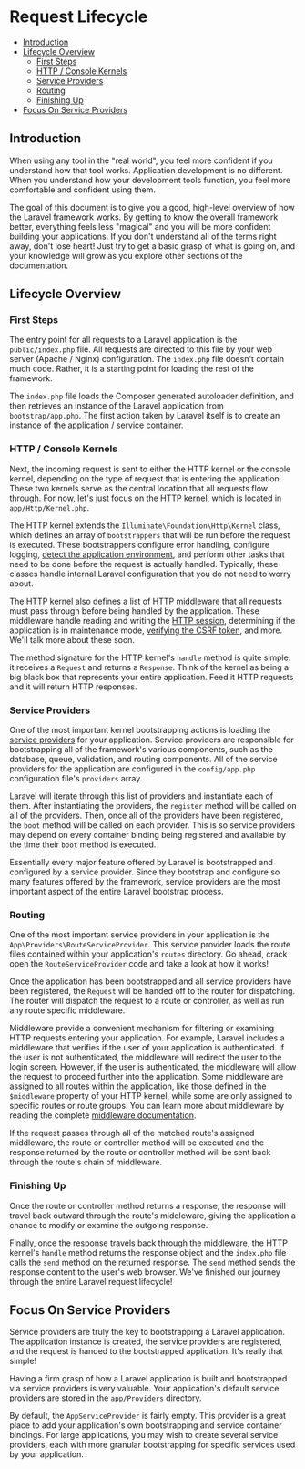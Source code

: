 # Request Lifecycle

- [Introduction](#introduction)
- [Lifecycle Overview](#lifecycle-overview)
    - [First Steps](#first-steps)
    - [HTTP / Console Kernels](#http-console-kernels)
    - [Service Providers](#service-providers)
    - [Routing](#routing)
    - [Finishing Up](#finishing-up)
- [Focus On Service Providers](#focus-on-service-providers)

<a name="introduction"></a>

## Introduction

When using any tool in the "real world", you feel more confident if you
understand how that tool works. Application development is no different. When
you understand how your development tools function, you feel more comfortable
and confident using them.

The goal of this document is to give you a good, high-level overview of how the
Laravel framework works. By getting to know the overall framework better,
everything feels less "magical" and you will be more confident building your
applications. If you don't understand all of the terms right away, don't lose
heart! Just try to get a basic grasp of what is going on, and your knowledge
will grow as you explore other sections of the documentation.

<a name="lifecycle-overview"></a>

## Lifecycle Overview

<a name="first-steps"></a>

### First Steps

The entry point for all requests to a Laravel application is
the `public/index.php` file. All requests are directed to this file by your web
server (Apache / Nginx) configuration. The `index.php` file doesn't contain much
code. Rather, it is a starting point for loading the rest of the framework.

The `index.php` file loads the Composer generated autoloader definition, and
then retrieves an instance of the Laravel application from `bootstrap/app.php`.
The first action taken by Laravel itself is to create an instance of the
application / [service container](container.md).

<a name="http-console-kernels"></a>

### HTTP / Console Kernels

Next, the incoming request is sent to either the HTTP kernel or the console
kernel, depending on the type of request that is entering the application. These
two kernels serve as the central location that all requests flow through. For
now, let's just focus on the HTTP kernel, which is located
in `app/Http/Kernel.php`.

The HTTP kernel extends the `Illuminate\Foundation\Http\Kernel` class, which
defines an array of `bootstrappers` that will be run before the request is
executed. These bootstrappers configure error handling, configure
logging, [detect the application environment](configuration.md#environment-configuration),
and perform other tasks that need to be done before the request is actually
handled. Typically, these classes handle internal Laravel configuration that you
do not need to worry about.

The HTTP kernel also defines a list of HTTP [middleware](middleware.md) that all
requests must pass through before being handled by the application. These
middleware handle reading and writing the [HTTP session](session.md),
determining if the application is in maintenance
mode, [verifying the CSRF token](csrf.md), and more. We'll talk more about these
soon.

The method signature for the HTTP kernel's `handle` method is quite simple: it
receives a `Request` and returns a `Response`. Think of the kernel as being a
big black box that represents your entire application. Feed it HTTP requests and
it will return HTTP responses.

<a name="service-providers"></a>

### Service Providers

One of the most important kernel bootstrapping actions is loading
the [service providers](providers.md) for your application. Service providers
are responsible for bootstrapping all of the framework's various components,
such as the database, queue, validation, and routing components. All of the
service providers for the application are configured in the `config/app.php`
configuration file's `providers` array.

Laravel will iterate through this list of providers and instantiate each of
them. After instantiating the providers, the `register` method will be called on
all of the providers. Then, once all of the providers have been registered,
the `boot` method will be called on each provider. This is so service providers
may depend on every container binding being registered and available by the time
their `boot` method is executed.

Essentially every major feature offered by Laravel is bootstrapped and
configured by a service provider. Since they bootstrap and configure so many
features offered by the framework, service providers are the most important
aspect of the entire Laravel bootstrap process.

<a name="routing"></a>

### Routing

One of the most important service providers in your application is
the `App\Providers\RouteServiceProvider`. This service provider loads the route
files contained within your application's `routes` directory. Go ahead, crack
open the `RouteServiceProvider` code and take a look at how it works!

Once the application has been bootstrapped and all service providers have been
registered, the `Request` will be handed off to the router for dispatching. The
router will dispatch the request to a route or controller, as well as run any
route specific middleware.

Middleware provide a convenient mechanism for filtering or examining HTTP
requests entering your application. For example, Laravel includes a middleware
that verifies if the user of your application is authenticated. If the user is
not authenticated, the middleware will redirect the user to the login screen.
However, if the user is authenticated, the middleware will allow the request to
proceed further into the application. Some middleware are assigned to all routes
within the application, like those defined in the `$middleware` property of your
HTTP kernel, while some are only assigned to specific routes or route groups.
You can learn more about middleware by reading the
complete [middleware documentation](middleware.md).

If the request passes through all of the matched route's assigned middleware,
the route or controller method will be executed and the response returned by the
route or controller method will be sent back through the route's chain of
middleware.

<a name="finishing-up"></a>

### Finishing Up

Once the route or controller method returns a response, the response will travel
back outward through the route's middleware, giving the application a chance to
modify or examine the outgoing response.

Finally, once the response travels back through the middleware, the HTTP
kernel's `handle` method returns the response object and the `index.php` file
calls the `send` method on the returned response. The `send` method sends the
response content to the user's web browser. We've finished our journey through
the entire Laravel request lifecycle!

<a name="focus-on-service-providers"></a>

## Focus On Service Providers

Service providers are truly the key to bootstrapping a Laravel application. The
application instance is created, the service providers are registered, and the
request is handed to the bootstrapped application. It's really that simple!

Having a firm grasp of how a Laravel application is built and bootstrapped via
service providers is very valuable. Your application's default service providers
are stored in the `app/Providers` directory.

By default, the `AppServiceProvider` is fairly empty. This provider is a great
place to add your application's own bootstrapping and service container
bindings. For large applications, you may wish to create several service
providers, each with more granular bootstrapping for specific services used by
your application.
